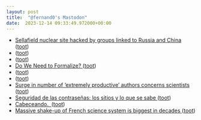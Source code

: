 ```yaml
---
layout: post
title:  "@fernand0's Mastodon"
date:  2023-12-14 09:33:49.972000+00:00
---
```

*  [Sellafield nuclear site hacked by groups linked to Russia and China ](https://www.theguardian.com/business/2023/dec/04/sellafield-nuclear-site-hacked-groups-russia-chin) ([toot](https://mastodon.social/@fernand0/111578082827903401))
*  [ ](https://hispagatos.space/@moribundo) ([toot](https://mastodon.social/@fernand0/111577382774817111))
*  [ ](https://mastodon.social/users/fernand0/statuses/111577246984683540/activity) ([toot](https://mastodon.social/users/fernand0/statuses/111577246984683540/activity))
*  [Do We Need to Formalize? ](https://blog.computationalcomplexity.org/2023/12/do-we-need-to-formalize.htm) ([toot](https://mastodon.social/@fernand0/111576401069692903))
*  [ ](https://mastodon.social/@macosas) ([toot](https://mastodon.social/@fernand0/111575165635842523))
*  [ ](https://mastodon.social/@macosas) ([toot](https://mastodon.social/@fernand0/111575163047581678))
*  [Surge in number of ‘extremely productive’ authors concerns scientists ](https://www.nature.com/articles/d41586-023-03865-) ([toot](https://mastodon.social/@fernand0/111574605634082428))
*  [Seguridad de las contraseñas: los sitios y lo que se sabe ](https://fernand0.github.io//politicas-seguridad) ([toot](https://mastodon.social/@fernand0/111574505261044085))
*  [Cabeceando.  ](https://avecesunafoto.wordpress.com/2023/12/13/cabeceando) ([toot](https://mastodon.social/@fernand0/111574423293532310))
*  [Massive shake-up of French science system is biggest in decades ](https://www.nature.com/articles/d41586-023-03957-) ([toot](https://mastodon.social/@fernand0/111574279792053396))
